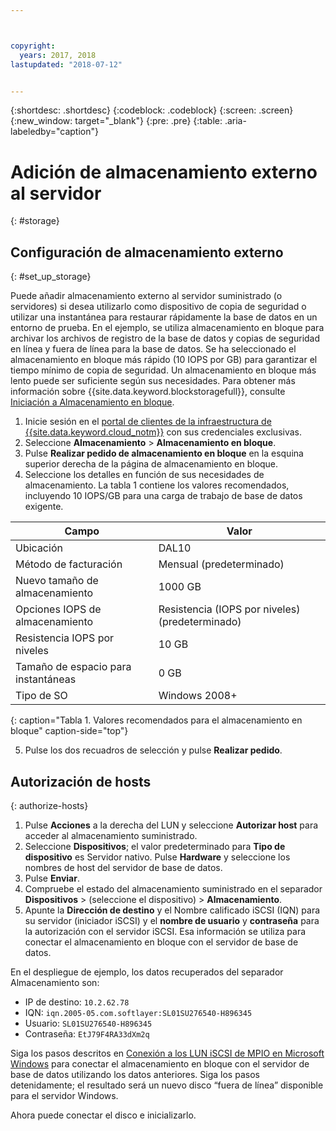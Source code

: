 ```yaml
---



copyright:
  years: 2017, 2018
lastupdated: "2018-07-12"


---
```


{:shortdesc: .shortdesc}
{:codeblock: .codeblock}
{:screen: .screen}
{:new_window: target="_blank"}
{:pre: .pre}
{:table: .aria-labeledby="caption"}

# Adición de almacenamiento externo al servidor
{: #storage}

## Configuración de almacenamiento externo
{: #set_up_storage}

Puede añadir almacenamiento externo al servidor suministrado (o servidores) si desea utilizarlo como dispositivo de copia de seguridad o utilizar una instantánea para restaurar rápidamente la base de datos en un entorno de prueba. En el ejemplo, se utiliza almacenamiento en bloque para archivar los archivos de registro de la base de datos y copias de seguridad en línea y fuera de línea para la base de datos. Se ha seleccionado el almacenamiento en bloque más rápido (10 IOPS por GB) para garantizar el tiempo mínimo de copia de seguridad. Un almacenamiento en bloque más lento puede ser suficiente según sus necesidades. Para obtener más información sobre {{site.data.keyword.blockstoragefull}}, consulte [Iniciación a Almacenamiento en bloque](https://console.bluemix.net/docs/infrastructure/BlockStorage/index.html#getting-started-with-block-storage).

1. Inicie sesión en el [portal de clientes de la infraestructura de {{site.data.keyword.cloud_notm}}](https://control.softlayer.com/) con sus credenciales exclusivas.
2. Seleccione **Almacenamiento** > **Almacenamiento en bloque**.
3. Pulse **Realizar pedido de almacenamiento en bloque** en la esquina superior derecha de la página de almacenamiento en bloque.
4. Seleccione los detalles en función de sus necesidades de almacenamiento. La tabla 1 contiene los valores recomendados, incluyendo 10 IOPS/GB para una carga de trabajo de base de datos exigente.

|              Campo               |      Valor                                        |
| -------------------------------- | ------------------------------------------------- |
|Ubicación                          | DAL10                                             |
|Método de facturación                    | Mensual (predeterminado)                                 |
|Nuevo tamaño de almacenamiento                  | 1000 GB                                           |
|Opciones IOPS de almacenamiento              | Resistencia (IOPS por niveles) (predeterminado)                 |
|Resistencia IOPS por niveles             | 10 GB                                             |
|Tamaño de espacio para instantáneas               | 0 GB                                              |
|Tipo de SO                           | Windows 2008+                                     |
{: caption="Tabla 1. Valores recomendados para el almacenamiento en bloque" caption-side="top"}

5. Pulse los dos recuadros de selección y pulse **Realizar pedido**.

## Autorización de hosts
{: authorize-hosts}

1. Pulse **Acciones** a la derecha del LUN y seleccione **Autorizar host** para acceder al almacenamiento suministrado.
2. Seleccione **Dispositivos**; el valor predeterminado para **Tipo de dispositivo** es Servidor nativo. Pulse **Hardware** y seleccione los nombres de host del servidor de base de datos.
3. Pulse **Enviar**.
4. Compruebe el estado del almacenamiento suministrado en el separador **Dispositivos** > (seleccione el dispositivo) > **Almacenamiento**.
5. Apunte la **Dirección de destino** y el Nombre calificado iSCSI (IQN) para su servidor (iniciador iSCSI) y el **nombre de usuario** y **contraseña** para la autorización con el servidor iSCSI. Esa información se utiliza para conectar el almacenamiento en bloque con el servidor de base de datos.

En el despliegue de ejemplo, los datos recuperados del separador Almacenamiento son:
   * IP de destino: `10.2.62.78`
   * IQN: `iqn.2005-05.com.softlayer:SL01SU276540-H896345`
   * Usuario: `SL01SU276540-H896345`
   * Contraseña: `EtJ79F4RA33dXm2q`

Siga los pasos descritos en [Conexión a los LUN iSCSI de MPIO en Microsoft Windows](https://console.bluemix.net/docs/infrastructure/BlockStorage/accessing-block-storage-windows.html#connecting-to-mpio-iscsi-luns-on-microsoft-windows) para conectar el almacenamiento en bloque con el servidor de base de datos utilizando los datos anteriores. Siga los pasos detenidamente; el resultado será un nuevo disco “fuera de línea” disponible para el servidor Windows.

Ahora puede conectar el disco e inicializarlo. 
